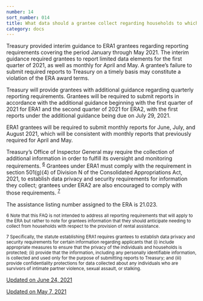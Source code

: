 ```yaml
---
number: 14
sort_number: 014
title: What data should a grantee collect regarding households to which it provides rental assistance in order to comply with Treasury’s reporting and record keeping requirements?
category: docs
---
```


Treasury provided interim guidance to ERA1 grantees regarding reporting requirements covering the period January through May 2021. The interim guidance required grantees to report limited data elements for the first quarter of 2021, as well as monthly for April and May. A grantee’s failure to submit required reports to Treasury on a timely basis may constitute a violation of the ERA award terms.

Treasury will provide grantees with additional guidance regarding quarterly reporting requirements. Grantees will be required to submit reports in accordance with the additional guidance beginning with the first quarter of 2021 for ERA1 and the second quarter of 2021 for ERA2, with the first reports under the additional guidance being due on July 29, 2021.

ERA1 grantees will be required to submit monthly reports for June, July, and August 2021, which will be consistent with monthly reports that previously required for April and May. 

Treasury’s Office of Inspector General may require the collection of additional information in order to fulfill its oversight and monitoring requirements. <sup><a href="#fn6" id="ref6">6</a></sup> Grantees under ERA1 must comply with the requirement in section 501(g)(4) of Division N of the Consolidated Appropriations Act, 2021, to establish data privacy and security requirements for information they collect; grantees under ERA2 are also encouraged to comply with those requirements. <sup><a href="#fn7" id="ref7">7</a></sup> 

The assistance listing number assigned to the ERA is 21.023.

<sup id="fn6">6 Note that this FAQ is not intended to address all reporting requirements that will apply to the ERA but rather to note for grantees information that they should anticipate needing to collect from households with respect to the provision of rental assistance.</sup>

<sup id="fn7">7 Specifically, the statute establishing ERA1 requires grantees to establish data privacy and security requirements for certain information regarding applicants that (i) include appropriate measures to ensure that the privacy of the individuals and households is protected; (ii) provide that the information, including any personally identifiable information, is collected and used only for the purpose of submitting reports to Treasury; and (iii) provide confidentiality protections for data collected about any individuals who are survivors of intimate partner violence, sexual assault, or stalking.</sup>

<a href="{{ site.baseurl }}/implementation-guidance/changes/" class="era-guidance__datestamp">Updated on June 24, 2021</a>

<a href="{{ site.baseurl }}/implementation-guidance/changes/" class="era-guidance__datestamp">Updated on May 7, 2021</a>